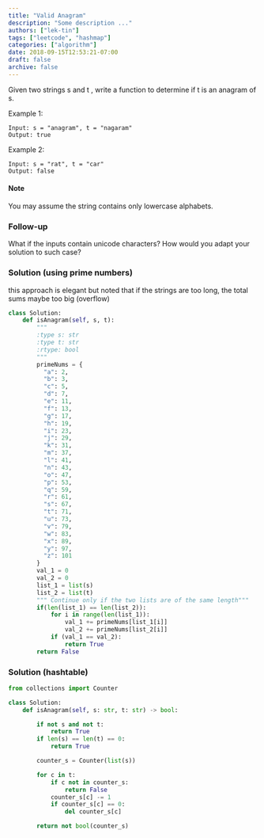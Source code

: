 ```yaml
---
title: "Valid Anagram"
description: "Some description ..."
authors: ["lek-tin"]
tags: ["leetcode", "hashmap"]
categories: ["algorithm"]
date: 2018-09-15T12:53:21-07:00
draft: false
archive: false
---
```

Given two strings s and t , write a function to determine if t is an anagram of s.

Example 1:
```
Input: s = "anagram", t = "nagaram"
Output: true
```
Example 2:
```
Input: s = "rat", t = "car"
Output: false
```
#### Note
You may assume the string contains only lowercase alphabets.

### Follow-up
What if the inputs contain unicode characters? How would you adapt your solution to such case?


### Solution (using prime numbers)

this approach is elegant but noted that if the strings are too long, the total sums maybe too big (overflow)
```python
class Solution:
    def isAnagram(self, s, t):
        """
        :type s: str
        :type t: str
        :rtype: bool
        """
        primeNums = {
          "a": 2,
          "b": 3,
          "c": 5,
          "d": 7,
          "e": 11,
          "f": 13,
          "g": 17,
          "h": 19,
          "i": 23,
          "j": 29,
          "k": 31,
          "m": 37,
          "l": 41,
          "n": 43,
          "o": 47,
          "p": 53,
          "q": 59,
          "r": 61,
          "s": 67,
          "t": 71,
          "u": 73,
          "v": 79,
          "w": 83,
          "x": 89,
          "y": 97,
          "z": 101
        }
        val_1 = 0
        val_2 = 0
        list_1 = list(s)
        list_2 = list(t)
        """ Continue only if the two lists are of the same length"""
        if(len(list_1) == len(list_2)):
            for i in range(len(list_1)):
                val_1 += primeNums[list_1[i]]
                val_2 += primeNums[list_2[i]]
            if (val_1 == val_2):
                return True
        return False
```

### Solution (hashtable)

```python
from collections import Counter

class Solution:
    def isAnagram(self, s: str, t: str) -> bool:

        if not s and not t:
            return True
        if len(s) == len(t) == 0:
            return True

        counter_s = Counter(list(s))

        for c in t:
            if c not in counter_s:
                return False
            counter_s[c] -= 1
            if counter_s[c] == 0:
                del counter_s[c]

        return not bool(counter_s)
```